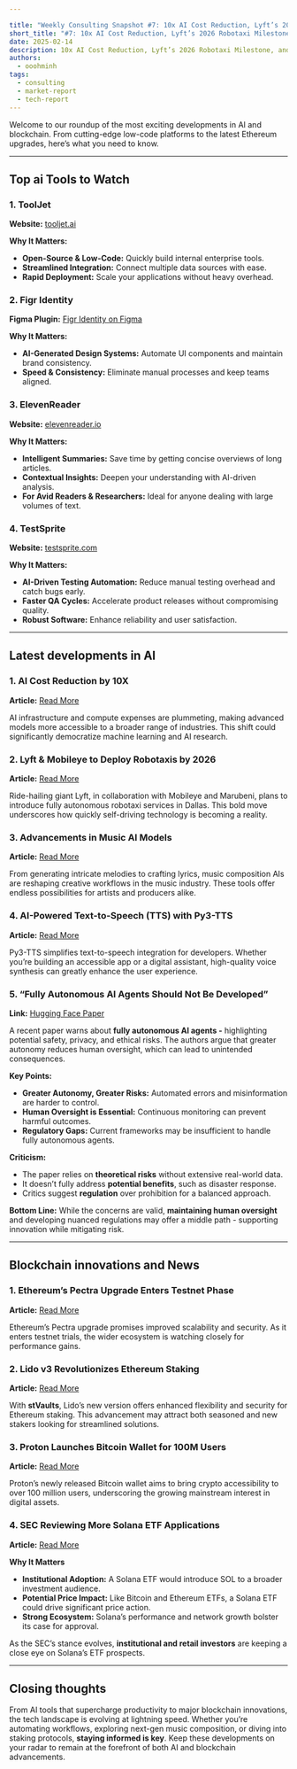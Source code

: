 ```yaml
---

title: "Weekly Consulting Snapshot #7: 10x AI Cost Reduction, Lyft’s 2026 Robotaxi Milestone, and Solana ETF Buzz"  
short_title: "#7: 10x AI Cost Reduction, Lyft’s 2026 Robotaxi Milestone, and Solana ETF Buzz"
date: 2025-02-14
description: 10x AI Cost Reduction, Lyft’s 2026 Robotaxi Milestone, and Solana ETF Buzz
authors:
  - ooohminh
tags:
  - consulting
  - market-report
  - tech-report
---
```


Welcome to our roundup of the most exciting developments in AI and blockchain. From cutting-edge low-code platforms to the latest Ethereum upgrades, here’s what you need to know.

---

## Top ai Tools to Watch

### 1. ToolJet

**Website:** [tooljet.ai](https://www.tooljet.ai/)

**Why It Matters:**

- **Open-Source & Low-Code:** Quickly build internal enterprise tools.
- **Streamlined Integration:** Connect multiple data sources with ease.
- **Rapid Deployment:** Scale your applications without heavy overhead.

### 2. Figr Identity

**Figma Plugin:** [Figr Identity on Figma](https://www.figma.com/community/plugin/1350743748296105581/figr-identity-generate-design-systems-with-ai)

**Why It Matters:**

- **AI-Generated Design Systems:** Automate UI components and maintain brand consistency.
- **Speed & Consistency:** Eliminate manual processes and keep teams aligned.

### 3. ElevenReader

**Website:** [elevenreader.io](https://elevenreader.io/)

**Why It Matters:**

- **Intelligent Summaries:** Save time by getting concise overviews of long articles.
- **Contextual Insights:** Deepen your understanding with AI-driven analysis.
- **For Avid Readers & Researchers:** Ideal for anyone dealing with large volumes of text.

### 4. TestSprite

**Website:** [testsprite.com](https://www.testsprite.com/)

**Why It Matters:**

- **AI-Driven Testing Automation:** Reduce manual testing overhead and catch bugs early.
- **Faster QA Cycles:** Accelerate product releases without compromising quality.
- **Robust Software:** Enhance reliability and user satisfaction.

---

## Latest developments in AI

### 1. AI Cost Reduction by 10X

**Article:** [Read More](https://ecoinimist.com/2025/02/10/artificial-intelligence-costs-down-10x/?utm_source=rss&utm_medium=rss&utm_campaign=artificial-intelligence-costs-down-10x)

AI infrastructure and compute expenses are plummeting, making advanced models more accessible to a broader range of industries. This shift could significantly democratize machine learning and AI research.

### 2. Lyft & Mobileye to Deploy Robotaxis by 2026

**Article:** [Read More](https://www.theverge.com/news/609371/lyft-robotaxi-mobileye-marubeni-dallas-2026)

Ride-hailing giant Lyft, in collaboration with Mobileye and Marubeni, plans to introduce fully autonomous robotaxi services in Dallas. This bold move underscores how quickly self-driving technology is becoming a reality.

### 3. Advancements in Music AI Models

**Article:** [Read More](https://www.maximepeabody.com/blog/music-ai-models)

From generating intricate melodies to crafting lyrics, music composition AIs are reshaping creative workflows in the music industry. These tools offer endless possibilities for artists and producers alike.

### 4. AI-Powered Text-to-Speech (TTS) with Py3-TTS

**Article:** [Read More](https://pypi.org/project/py3-tts-wrapper/)

Py3-TTS simplifies text-to-speech integration for developers. Whether you’re building an accessible app or a digital assistant, high-quality voice synthesis can greatly enhance the user experience.

### 5. “Fully Autonomous AI Agents Should Not Be Developed”

**Link:** [Hugging Face Paper](https://huggingface.co/papers/2502.02649)

A recent paper warns about **fully autonomous AI agents -** highlighting potential safety, privacy, and ethical risks. The authors argue that greater autonomy reduces human oversight, which can lead to unintended consequences.

**Key Points:**

- **Greater Autonomy, Greater Risks:** Automated errors and misinformation are harder to control.
- **Human Oversight is Essential:** Continuous monitoring can prevent harmful outcomes.
- **Regulatory Gaps:** Current frameworks may be insufficient to handle fully autonomous agents.

**Criticism:**

- The paper relies on **theoretical risks** without extensive real-world data.
- It doesn’t fully address **potential benefits**, such as disaster response.
- Critics suggest **regulation** over prohibition for a balanced approach.

**Bottom Line:** While the concerns are valid, **maintaining human oversight** and developing nuanced regulations may offer a middle path - supporting innovation while mitigating risk.

---

## Blockchain innovations and News

### 1. Ethereum’s Pectra Upgrade Enters Testnet Phase

**Article:** [Read More](https://www.bankless.com/read/ethereums-pectra-upgrade-set-for-testnet-trials)

Ethereum’s Pectra upgrade promises improved scalability and security. As it enters testnet trials, the wider ecosystem is watching closely for performance gains.

### 2. Lido v3 Revolutionizes Ethereum Staking

**Article:** [Read More](https://www.altcoinbuzz.io/cryptocurrency-news/lido-v3-redefines-ethereum-staking-with-stvaults/)

With **stVaults**, Lido’s new version offers enhanced flexibility and security for Ethereum staking. This advancement may attract both seasoned and new stakers looking for streamlined solutions.

### 3. Proton Launches Bitcoin Wallet for 100M Users

**Article:** [Read More](https://www.altcoinbuzz.io/cryptocurrency-news/proton-launches-bitcoin-wallet-for-100m-users/)

Proton’s newly released Bitcoin wallet aims to bring crypto accessibility to over 100 million users, underscoring the growing mainstream interest in digital assets.

### 4. SEC Reviewing More Solana ETF Applications

**Article:** [Read More](https://coinpaprika.com/news/sec-reviews-more-solana-etf-applications-approval-chances-rise/)

**Why It Matters**

- **Institutional Adoption:** A Solana ETF would introduce SOL to a broader investment audience.
- **Potential Price Impact:** Like Bitcoin and Ethereum ETFs, a Solana ETF could drive significant price action.
- **Strong Ecosystem:** Solana’s performance and network growth bolster its case for approval.

As the SEC’s stance evolves, **institutional and retail investors** are keeping a close eye on Solana’s ETF prospects.

---

## Closing thoughts

From AI tools that supercharge productivity to major blockchain innovations, the tech landscape is evolving at lightning speed. Whether you’re automating workflows, exploring next-gen music composition, or diving into staking protocols, **staying informed is key**. Keep these developments on your radar to remain at the forefront of both AI and blockchain advancements.